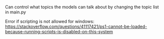 

Can control what topics the models can talk about by changing the topic list in main.py

Error if scripting is not allowed for windows: https://stackoverflow.com/questions/41117421/ps1-cannot-be-loaded-because-running-scripts-is-disabled-on-this-system

